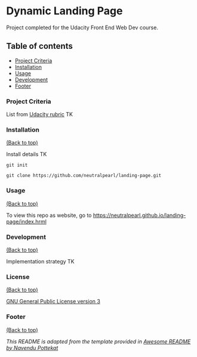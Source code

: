 # Dynamic Landing Page

Project completed for the Udacity Front End Web Dev course.


## Table of contents

<!-- After you have introduced your project, it is a good idea to add a **Table of contents** or **TOC** as **cool** people say it. This would make it easier for people to navigate through your README and find exactly what they are looking for.

Here is a sample TOC(*wow! such cool!*) that is actually the TOC for this README. -->

- [Project Criteria](#criteria)
- [Installation](#installation)
- [Usage](#usage)
- [Development](#development)
- [Footer](#footer)


### Project Criteria

List from [Udacity rubric](https://review.udacity.com/#!/rubrics/2658/view) TK

### Installation
[(Back to top)](#table-of-contents)

Install details TK

```git init```

```git clone https://github.com/neutralpearl/landing-page.git``` 

### Usage
[(Back to top)](#table-of-contents)

To view this repo as website, go to https://neutralpearl.github.io/landing-page/index.hrml

### Development
[(Back to top)](#table-of-contents)

Implementation strategy TK

### License
[(Back to top)](#table-of-contents)

[GNU General Public License version 3](https://opensource.org/licenses/GPL-3.0)

### Footer
[(Back to top)](#table-of-contents)

*This README is adapted from the template provided in [Awesome README by Navendu Pottekat](https://github.com/navendu-pottekkat/awesome-readme)*

